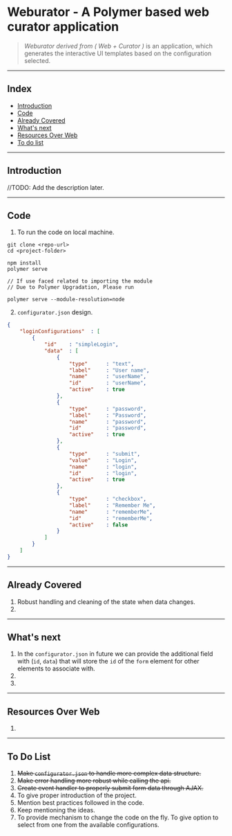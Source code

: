 # Weburator - A Polymer based web curator application

>*Weburator derived from ( Web + Curator )* is an application, which generates the interactive UI templates based on the configuration selected.
___

## Index

- [Introduction](#intro)
- [Code](#code-snippets)
- [Already Covered](#best-practices)
- [What's next](#future-plans)
- [Resources Over Web](#resources)
- [To do list](#to-do)

---

## Introduction<a name="intro"></a>

//TODO: Add the description later.

---

## Code<a name="code-snippets"></a>

1. To run the code on local machine.

```
git clone <repo-url>
cd <project-folder>

npm install
polymer serve

// If use faced related to importing the module
// Due to Polymer Upgradation, Please run

polymer serve --module-resolution=node

```
2. `configurator.json` design.

```json
{   
    "loginConfigurations"  : [
        {
            "id"    : "simpleLogin",
            "data"  : [
                {
                    "type"      : "text",
                    "label"     : "User name",
                    "name"      : "userName",
                    "id"        : "userName",
                    "active"    : true
                },
                {
                    "type"      : "password",
                    "label"     : "Password",
                    "name"      : "password",
                    "id"        : "password",
                    "active"    : true
                },
                {
                    "type"      : "submit",
                    "value"     : "Login",
                    "name"      : "login",
                    "id"        : "login",
                    "active"    : true
                },
                {
                    "type"      : "checkbox",
                    "label"     : "Remember Me",
                    "name"      : "rememberMe",
                    "id"        : "rememberMe",
                    "active"    : false
                }
            ]
        }
    ]
}
```

---

## Already Covered<a name="best-practices"></a>

1. Robust handling and cleaning of the state when data changes.
2. 

---

## What's next<a name="future-plans"></a>

1. In the `configurator.json` in future we can provide the additional field with (`id`, `data`) that will store the `id` of the `form` element for other elements to associate with.
2. 
3. 


---

## Resources Over Web<a name="resources"></a>

1. <!-- list of the resources over web -->

---

## To Do List<a name="to-do"></a>

1. ~~Make `configurator.json` to handle more complex data structure.~~
2. ~~Make error handling more robust while calling the api.~~ 
3. ~~Create event handler to properly submit form data through AJAX.~~
4. To give proper introduction of the project.
5. Mention best practices followed in the code.
6. Keep mentioning the ideas.
7. To provide mechanism to change the code on the fly. To give option to select from one from the available configurations.